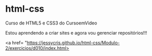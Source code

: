 # html-css
 Curso de HTML5 e CSS3 do CursoemVideo

Estou aprendendo a criar sites e agora vou gerenciar repositórios!!!

<a href= "https://jessycris.github.io/html-css/Modulo-2/exercicios/d010/index.html>